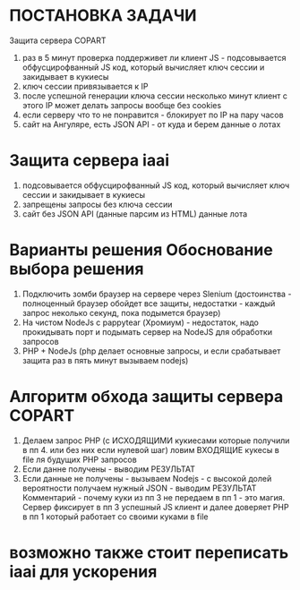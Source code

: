 # ПОСТАНОВКА ЗАДАЧИ
 Защита сервера COPART
 1. раз в 5 минут проверка поддерживет ли клиент JS - подсовывается обфусцирофванный JS код, который вычисляет ключ сессии и закидывает в кукиесы
 2. ключ сессии привязывается к IP
 3. после успешной генерации ключа сессии несколько минут клиент с этого IP может делать запросы вообще без cookies
 4. если серверу что то не понравится - блокирует по IP на пару часов
 5. сайт на Ангуляре, есть JSON API - от куда и берем данные о лотах

# Защита сервера iaai
 1. подсовывается обфусцирофванный JS код, который вычисляет ключ сессии и закидывает в кукиесы
 2. запрещены запросы без ключа сессии
 3. сайт без JSON API (данные парсим из HTML) данные лота


# Варианты решения Обоснование выбора решения
 1. Подключить зомби браузер на сервере через Slenium (достоинства - полноценный браузер обойдет все защиты, недостатки - каждый запрос неколько секунд, пока подымется браузер)
 2. На чистом NodeJs с pappytear (Хромиум) - недостаток, надо прокидывать порт и подымать сервер на NodeJS для обработки запросов
 3. PHP + NodeJs (php делает основные запросы, и если срабатывает защита раз в пять минут вызываем nodejs)

# Алгоритм обхода защиты сервера COPART
 1. Делаем запрос PHP (с ИСХОДЯЩИМИ кукиесами которые получили в пп 4. или без них если нулевой шаг) ловим ВХОДЯЩИЕ кукесы в file ля будущих PHP запросов
 2. Если данне получены - выводим РЕЗУЛЬТАТ
 3. Если данные не получены - вызываем Nodejs - с высокой долей вероятности получаем нужный JSON  - выводим РЕЗУЛЬТАТ 
Комментарий - почему куки из пп 3 не передаем в пп 1 - это магия. Сервер фиксирует в пп 3 успешный JS клиент и далее доверяет PHP в пп 1 который  работает со своими куками в file

 # возможно также стоит переписать iaai для ускорения
